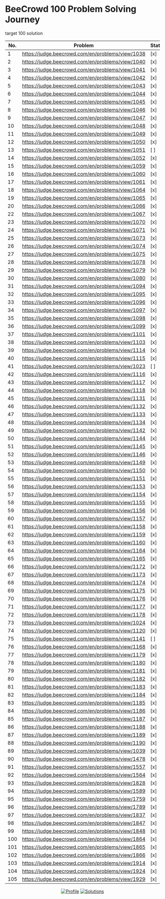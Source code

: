 # BeeCrowd 100 Problem Solving Journey

target 100 solution

| No. | Problem                                          | Status |
| --- | ------------------------------------------------ | ------ |
| 1   | https://judge.beecrowd.com/en/problems/view/1038 | [x]    |
| 2   | https://judge.beecrowd.com/en/problems/view/1040 | [x]    |
| 3   | https://judge.beecrowd.com/en/problems/view/1041 | [x]    |
| 4   | https://judge.beecrowd.com/en/problems/view/1042 | [x]    |
| 5   | https://judge.beecrowd.com/en/problems/view/1043 | [x]    |
| 6   | https://judge.beecrowd.com/en/problems/view/1044 | [x]    |
| 7   | https://judge.beecrowd.com/en/problems/view/1045 | [x]    |
| 8   | https://judge.beecrowd.com/en/problems/view/1046 | [x]    |
| 9   | https://judge.beecrowd.com/en/problems/view/1047 | [x]    |
| 10  | https://judge.beecrowd.com/en/problems/view/1048 | [x]    |
| 11  | https://judge.beecrowd.com/en/problems/view/1049 | [x]    |
| 12  | https://judge.beecrowd.com/en/problems/view/1050 | [x]    |
| 13  | https://judge.beecrowd.com/en/problems/view/1051 | [ ]    |
| 14  | https://judge.beecrowd.com/en/problems/view/1052 | [x]    |
| 15  | https://judge.beecrowd.com/en/problems/view/1059 | [x]    |
| 16  | https://judge.beecrowd.com/en/problems/view/1060 | [x]    |
| 17  | https://judge.beecrowd.com/en/problems/view/1061 | [x]    |
| 18  | https://judge.beecrowd.com/en/problems/view/1064 | [x]    |
| 19  | https://judge.beecrowd.com/en/problems/view/1065 | [x]    |
| 20  | https://judge.beecrowd.com/en/problems/view/1066 | [x]    |
| 22  | https://judge.beecrowd.com/en/problems/view/1067 | [x]    |
| 23  | https://judge.beecrowd.com/en/problems/view/1070 | [x]    |
| 24  | https://judge.beecrowd.com/en/problems/view/1071 | [x]    |
| 25  | https://judge.beecrowd.com/en/problems/view/1073 | [x]    |
| 26  | https://judge.beecrowd.com/en/problems/view/1074 | [x]    |
| 27  | https://judge.beecrowd.com/en/problems/view/1075 | [x]    |
| 28  | https://judge.beecrowd.com/en/problems/view/1078 | [x]    |
| 29  | https://judge.beecrowd.com/en/problems/view/1079 | [x]    |
| 30  | https://judge.beecrowd.com/en/problems/view/1080 | [x]    |
| 31  | https://judge.beecrowd.com/en/problems/view/1094 | [x]    |
| 32  | https://judge.beecrowd.com/en/problems/view/1095 | [x]    |
| 33  | https://judge.beecrowd.com/en/problems/view/1096 | [x]    |
| 34  | https://judge.beecrowd.com/en/problems/view/1097 | [x]    |
| 35  | https://judge.beecrowd.com/en/problems/view/1098 | [x]    |
| 36  | https://judge.beecrowd.com/en/problems/view/1099 | [x]    |
| 37  | https://judge.beecrowd.com/en/problems/view/1101 | [x]    |
| 38  | https://judge.beecrowd.com/en/problems/view/1103 | [x]    |
| 39  | https://judge.beecrowd.com/en/problems/view/1114 | [x]    |
| 40  | https://judge.beecrowd.com/en/problems/view/1115 | [x]    |
| 41  | https://judge.beecrowd.com/en/problems/view/1023 | [ ]    |
| 42  | https://judge.beecrowd.com/en/problems/view/1116 | [x]    |
| 43  | https://judge.beecrowd.com/en/problems/view/1117 | [x]    |
| 44  | https://judge.beecrowd.com/en/problems/view/1118 | [x]    |
| 45  | https://judge.beecrowd.com/en/problems/view/1131 | [x]    |
| 46  | https://judge.beecrowd.com/en/problems/view/1132 | [x]    |
| 47  | https://judge.beecrowd.com/en/problems/view/1133 | [x]    |
| 48  | https://judge.beecrowd.com/en/problems/view/1134 | [x]    |
| 49  | https://judge.beecrowd.com/en/problems/view/1142 | [x]    |
| 50  | https://judge.beecrowd.com/en/problems/view/1144 | [x]    |
| 51  | https://judge.beecrowd.com/en/problems/view/1145 | [x]    |
| 52  | https://judge.beecrowd.com/en/problems/view/1146 | [x]    |
| 53  | https://judge.beecrowd.com/en/problems/view/1149 | [x]    |
| 54  | https://judge.beecrowd.com/en/problems/view/1150 | [x]    |
| 55  | https://judge.beecrowd.com/en/problems/view/1151 | [x]    |
| 56  | https://judge.beecrowd.com/en/problems/view/1153 | [x]    |
| 57  | https://judge.beecrowd.com/en/problems/view/1154 | [x]    |
| 58  | https://judge.beecrowd.com/en/problems/view/1155 | [x]    |
| 59  | https://judge.beecrowd.com/en/problems/view/1156 | [x]    |
| 60  | https://judge.beecrowd.com/en/problems/view/1157 | [x]    |
| 61  | https://judge.beecrowd.com/en/problems/view/1158 | [x]    |
| 62  | https://judge.beecrowd.com/en/problems/view/1159 | [x]    |
| 63  | https://judge.beecrowd.com/en/problems/view/1160 | [x]    |
| 64  | https://judge.beecrowd.com/en/problems/view/1164 | [x]    |
| 65  | https://judge.beecrowd.com/en/problems/view/1165 | [x]    |
| 66  | https://judge.beecrowd.com/en/problems/view/1172 | [x]    |
| 67  | https://judge.beecrowd.com/en/problems/view/1173 | [x]    |
| 68  | https://judge.beecrowd.com/en/problems/view/1174 | [x]    |
| 69  | https://judge.beecrowd.com/en/problems/view/1175 | [x]    |
| 70  | https://judge.beecrowd.com/en/problems/view/1176 | [x]    |
| 71  | https://judge.beecrowd.com/en/problems/view/1177 | [x]    |
| 72  | https://judge.beecrowd.com/en/problems/view/1178 | [x]    |
| 73  | https://judge.beecrowd.com/en/problems/view/1024 | [x]    |
| 74  | https://judge.beecrowd.com/en/problems/view/1120 | [x]    |
| 75  | https://judge.beecrowd.com/en/problems/view/1141 | [ ]    |
| 76  | https://judge.beecrowd.com/en/problems/view/1168 | [x]    |
| 77  | https://judge.beecrowd.com/en/problems/view/1179 | [x]    |
| 78  | https://judge.beecrowd.com/en/problems/view/1180 | [x]    |
| 79  | https://judge.beecrowd.com/en/problems/view/1181 | [x]    |
| 80  | https://judge.beecrowd.com/en/problems/view/1182 | [x]    |
| 81  | https://judge.beecrowd.com/en/problems/view/1183 | [x]    |
| 82  | https://judge.beecrowd.com/en/problems/view/1184 | [x]    |
| 83  | https://judge.beecrowd.com/en/problems/view/1185 | [x]    |
| 84  | https://judge.beecrowd.com/en/problems/view/1186 | [x]    |
| 85  | https://judge.beecrowd.com/en/problems/view/1187 | [x]    |
| 86  | https://judge.beecrowd.com/en/problems/view/1188 | [x]    |
| 87  | https://judge.beecrowd.com/en/problems/view/1189 | [x]    |
| 88  | https://judge.beecrowd.com/en/problems/view/1190 | [x]    |
| 89  | https://judge.beecrowd.com/en/problems/view/1039 | [x]    |
| 90  | https://judge.beecrowd.com/en/problems/view/1478 | [x]    |
| 91  | https://judge.beecrowd.com/en/problems/view/1557 | [x]    |
| 92  | https://judge.beecrowd.com/en/problems/view/1564 | [x]    |
| 93  | https://judge.beecrowd.com/en/problems/view/1828 | [x]    |
| 94  | https://judge.beecrowd.com/en/problems/view/1589 | [x]    |
| 95  | https://judge.beecrowd.com/en/problems/view/1759 | [x]    |
| 96  | https://judge.beecrowd.com/en/problems/view/1789 | [x]    |
| 97  | https://judge.beecrowd.com/en/problems/view/1837 | [x]    |
| 98  | https://judge.beecrowd.com/en/problems/view/1847 | [x]    |
| 99  | https://judge.beecrowd.com/en/problems/view/1848 | [x]    |
| 100 | https://judge.beecrowd.com/en/problems/view/1864 | [x]    |
| 101 | https://judge.beecrowd.com/en/problems/view/1865 | [x]    |
| 102 | https://judge.beecrowd.com/en/problems/view/1866 | [x]    |
| 103 | https://judge.beecrowd.com/en/problems/view/1914 | [x]    |
| 104 | https://judge.beecrowd.com/en/problems/view/1924 | [x]    |
| 105 | https://judge.beecrowd.com/en/problems/view/1929 | [x]    |

<div align="center">

[![Profile](https://img.shields.io/badge/BeeCrowd-Profile-blue)](https://judge.beecrowd.com/en/profile/1088780)
[![Solutions](https://img.shields.io/badge/Solutions-Repository-green)](https://github.com/JaberChowdhury/cpp_tutorial/tree/main/CP/beecrowd)

</div>
